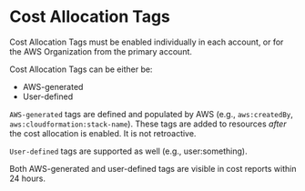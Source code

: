 # Cost Allocation Tags

Cost Allocation Tags must be enabled individually in each account, or for the AWS Organization from the primary account.

Cost Allocation Tags can be either be:
- AWS-generated
- User-defined

`AWS-generated` tags are defined and populated by AWS (e.g., `aws:createdBy`, `aws:cloudformation:stack-name`). These tags are added to resources *after* the cost allocation is enabled. It is not retroactive.

`User-defined` tags are supported as well (e.g., user:something).

Both AWS-generated and user-defined tags are visible in cost reports within 24 hours.